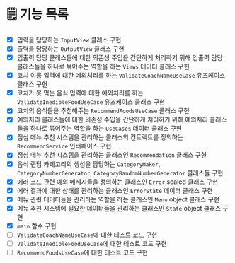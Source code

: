 # 🗒️ 기능 목록
- [X] 입력을 담당하는 `InputView` 클래스 구현
- [X] 출력을 담당하는 `OutputView` 클래스 구현
- [X] 입출력 담당 클래스들에 대한 의존성 주입을 간단하게 처리하기 위해 입출력 담당 클래스들을 하나로 묶어주는 역할을 하는 `Views` 데이터 클래스 구현
- [X] 코치 이름 입력에 대한 예외처리를 하는 `ValidateCoachNameUseCase` 유즈케이스 클래스 구현
- [X] 코치가 못 먹는 음식 입력에 대한 예외처리를 하는 `ValidateInedibleFoodUseCase` 유즈케이스 클래스 구현
- [X] 코치의 음식들을 추천해주는 `RecommendFoodsUseCase` 클래스 구현
- [X] 예외처리 클래스들에 대한 의존성 주입을 간단하게 처리하기 위해 예외처리 클래스들을 하나로 묶어주는 역할을 하는 `UseCases` 데이터 클래스 구현
- [X] 점심 메뉴 추천 시스템을 관리하는 클래스의 컨트랙트를 정의하는 `RecommendService` 인터페이스 구현
- [X] 점심 메뉴 추천 시스템을 관리하는 클래스인 `Recommendation` 클래스 구현
- [X] 음식 랜덤 카테고리의 생성을 담당하는 `CategoryMaker`, `CategoryNumberGenerator`, `CategoryRandomNumberGenerator` 클래스들 구현
- [X] 에러 코드 관련 예외 메세지들을 정의하는 클래스인 `Error` sealed 클래스 구현
- [X] 에러 결과에 대한 상태를 관리하는 클래스인 `ErrorState` 데이터 클래스 구현
- [X] 메뉴 관련 데이터들을 관리하는 역할을 하는 클래스인 `Menu` object 클래스 구현
- [X] 메뉴 추천 시스템에 필요한 데이터들을 관리하는 클래스인 `State` object 클래스 구현
- [X] `main` 함수 구현
- [ ] `ValidateCoachNameUseCase`에 대한 테스트 코드 구현
- [ ] `ValidateInedibleFoodUseCase`에 대한 테스트 코드 구현
- [ ] `RecommendFoodsUseCase`에 대한 테스트 코드 구현
